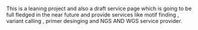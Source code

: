 This is a leaning project and also a draft service page which is going to be full fledged in the near future and provide services like motif finding , variant calling , primer desinging and NGS AND WGS service provider.
